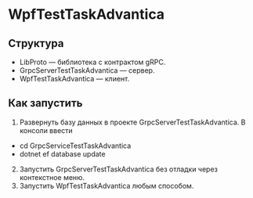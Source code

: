 # WpfTestTaskAdvantica

## Структура
- LibProto — библиотека с контрактом gRPC.
- GrpcServerTestTaskAdvantica — сервер.
- WpfTestTaskAdvantica — клиент.

## Как запустить
1. Развернуть базу данных в проекте GrpcServerTestTaskAdvantica.
В консоли ввести
- cd GrpcServiceTestTaskAdvantica
- dotnet ef database update
2. Запустить GrpcServerTestTaskAdvantica без отладки через контекстное меню.
3. Запустить WpfTestTaskAdvantica любым способом. 
